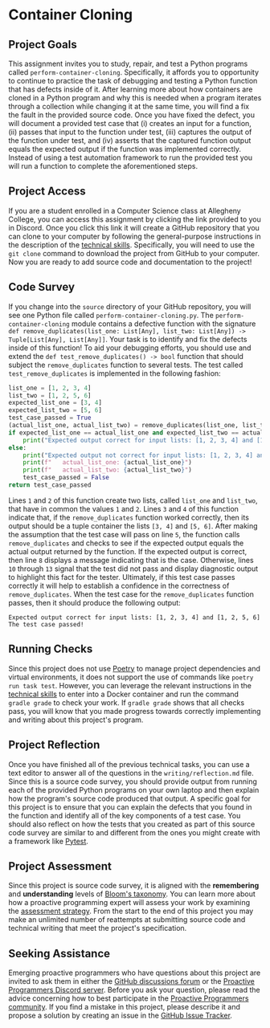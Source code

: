 # Container Cloning

## Project Goals

This assignment invites you to study, repair, and test a Python programs called
`perform-container-cloning`. Specifically, it affords you to opportunity to
continue to practice the task of debugging and testing a Python function that
has defects inside of it. After learning more about how containers are cloned in
a Python program and why this is needed when a program iterates through a
collection while changing it at the same time, you will find a fix the fault in
the provided source code. Once you have fixed the defect, you will document a
provided test case that (i) creates an input for a function, (ii) passes that
input to the function under test, (iii) captures the output of the function
under test, and (iv) asserts that the captured function output equals the
expected output if the function was implemented correctly. Instead of using a
test automation framework to run the provided test you will run a function to
complete the aforementioned steps.

## Project Access

If you are a student enrolled in a Computer Science class at Allegheny College,
you can access this assignment by clicking the link provided to you in Discord.
Once you click this link it will create a GitHub repository that you can clone
to your computer by following the general-purpose instructions in the
description of the [technical
skills](/proactive-skills/introduction-proactive-skills/). Specifically, you
will need to use the `git clone` command to download the project from GitHub to
your computer. Now you are ready to add source code and documentation to the
project!

## Code Survey

If you change into the `source` directory of your GitHub repository, you will
see one Python file called `perform-container-cloning.py`. The
`perform-container-cloning` module contains a defective function with the
signature `def remove_duplicates(list_one: List[Any], list_two: List[Any]) ->
Tuple[List[Any], List[Any]]`. Your task is to identify and fix the defects
inside of this function! To aid your debugging efforts, you should use and
extend the `def test_remove_duplicates() -> bool` function that should subject
the `remove_duplicates` function to several tests. The test called
`test_remove_duplicates` is implemented in the following fashion:

```python linenums="1"
list_one = [1, 2, 3, 4]
list_two = [1, 2, 5, 6]
expected_list_one = [3, 4]
expected_list_two = [5, 6]
test_case_passed = True
(actual_list_one, actual_list_two) = remove_duplicates(list_one, list_two)
if expected_list_one == actual_list_one and expected_list_two == actual_list_two:
    print("Expected output correct for input lists: [1, 2, 3, 4] and [1, 2, 5, 6]")
else:
    print("Expected output not correct for input lists: [1, 2, 3, 4] and [1, 2, 5, 6]")
    print(f"   actual_list_one: {actual_list_one}")
    print(f"   actual_list_two: {actual_list_two}")
    test_case_passed = False
return test_case_passed
```

Lines `1` and `2` of this function create two lists, called `list_one` and
`list_two`, that have in common the values `1` and `2`. Lines `3` and `4` of
this function indicate that, if the `remove_duplicates` function worked
correctly, then its output should be a tuple container the lists `[3, 4]` and
`[5, 6]`. After making the assumption that the test case will pass on line `5`,
the function calls `remove_duplicates` and checks to see if the expected output
equals the actual output returned by the function. If the expected output is
correct, then line `8` displays a message indicating that is the case.
Otherwise, lines `10` through `13` signal that the test did not pass and display
diagnostic output to highlight this fact for the tester. Ultimately, if this
test case passes correctly it will help to establish a confidence in the
correctness of `remove_duplicates`. When the test case for the
`remove_duplicates` function passes, then it should produce the following
output:

```
Expected output correct for input lists: [1, 2, 3, 4] and [1, 2, 5, 6]
The test case passed!
```

## Running Checks

Since this project does not use [Poetry](https://python-poetry.org/) to manage
project dependencies and virtual environments, it does not support the use of
commands like `poetry run task test`. However, you can leverage the relevant
instructions in the [technical
skills](/proactive-skills/introduction-proactive-skills/) to enter into a Docker
container and run the command `gradle grade` to check your work. If `gradle
grade` shows that all checks pass, you will know that you made progress towards
correctly implementing and writing about this project's program.

## Project Reflection

Once you have finished all of the previous technical tasks, you can use a text
editor to answer all of the questions in the `writing/reflection.md` file. Since
this is a source code survey, you should provide output from running each of the
provided Python programs on your own laptop and then explain how the program's
source code produced that output. A specific goal for this project is to ensure
that you can explain the defects that you found in the function and identify all
of the key components of a test case. You should also reflect on how the tests
that you created as part of this source code survey are similar to and different
from the ones you might create with a framework like
[Pytest](https://docs.pytest.org/).

## Project Assessment

Since this project is source code survey, it is aligned with the **remembering**
and **understanding** levels of [Bloom's
taxonomy](proactive-learning/blooms-taxonomy/). You can learn more about how a
proactive programming expert will assess your work by examining the [assessment
strategy](/proactive-learning/assessment-strategy/). From the start to the end
of this project you may make an unlimited number of reattempts at submitting
source code and technical writing that meet the project's specification.

## Seeking Assistance

Emerging proactive programmers who have questions about this project are invited
to ask them in either the [GitHub discussions
forum](https://github.com/ProactiveProgrammers/www.proactiveprogrammers.com/discussions)
or the [Proactive Programmers Discord server](https://discord.gg/kjah8MFYbR).
Before you ask your question, please read the advice concerning how to best
participate in the [Proactive Programmers
community](https://proactiveprogrammers.com/proactive-community/community-connections/).
If you find a mistake in this project, please describe it and propose a solution
by creating an issue in the [GitHub Issue
Tracker](https://github.com/ProactiveProgrammers/www.proactiveprogrammers.com/issues).
